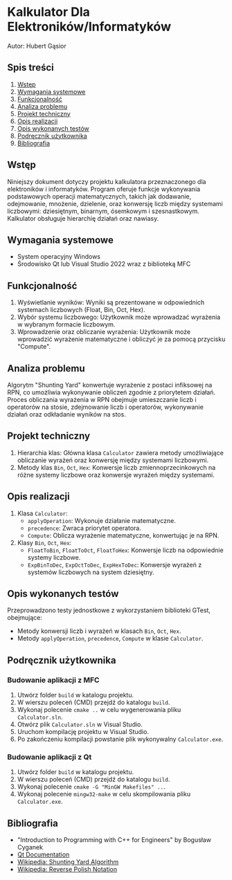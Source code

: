 # Kalkulator Dla Elektroników/Informatyków

Autor: Hubert Gąsior

## Spis treści
1. [Wstęp](#wstęp)
2. [Wymagania systemowe](#wymagania-systemowe)
3. [Funkcjonalność](#funkcjonalność)
4. [Analiza problemu](#analiza-problemu)
5. [Projekt techniczny](#projekt-techniczny)
6. [Opis realizacji](#opis-realizacji)
7. [Opis wykonanych testów](#opis-wykonanych-testów)
8. [Podręcznik użytkownika](#podręcznik-użytkownika)
9. [Bibliografia](#bibliografia)

## Wstęp
Niniejszy dokument dotyczy projektu kalkulatora przeznaczonego dla elektroników i informatyków. Program oferuje funkcje wykonywania podstawowych operacji matematycznych, takich jak dodawanie, odejmowanie, mnożenie, dzielenie, oraz konwersję liczb między systemami liczbowymi: dziesiętnym, binarnym, ósemkowym i szesnastkowym. Kalkulator obsługuje hierarchię działań oraz nawiasy.

## Wymagania systemowe
- System operacyjny Windows
- Środowisko Qt lub Visual Studio 2022 wraz z biblioteką MFC

## Funkcjonalność
1. Wyświetlanie wyników: Wyniki są prezentowane w odpowiednich systemach liczbowych (Float, Bin, Oct, Hex).
2. Wybór systemu liczbowego: Użytkownik może wprowadzać wyrażenia w wybranym formacie liczbowym.
3. Wprowadzenie oraz obliczanie wyrażenia: Użytkownik może wprowadzić wyrażenie matematyczne i obliczyć je za pomocą przycisku "Compute".

## Analiza problemu
Algorytm "Shunting Yard" konwertuje wyrażenie z postaci infiksowej na RPN, co umożliwia wykonywanie obliczeń zgodnie z priorytetem działań. Proces obliczania wyrażenia w RPN obejmuje umieszczanie liczb i operatorów na stosie, zdejmowanie liczb i operatorów, wykonywanie działań oraz odkładanie wyników na stos.

## Projekt techniczny
1. Hierarchia klas: Główna klasa `Calculator` zawiera metody umożliwiające obliczanie wyrażeń oraz konwersję między systemami liczbowymi.
2. Metody klas `Bin`, `Oct`, `Hex`: Konwersje liczb zmiennoprzecinkowych na różne systemy liczbowe oraz konwersje wyrażeń między systemami.

## Opis realizacji
1. Klasa `Calculator`:
    - `applyOperation`: Wykonuje działanie matematyczne.
    - `precedence`: Zwraca priorytet operatora.
    - `Compute`: Oblicza wyrażenie matematyczne, konwertując je na RPN.
2. Klasy `Bin`, `Oct`, `Hex`:
    - `FloatToBin`, `FloatToOct`, `FloatToHex`: Konwersje liczb na odpowiednie systemy liczbowe.
    - `ExpBinToDec`, `ExpOctToDec`, `ExpHexToDec`: Konwersje wyrażeń z systemów liczbowych na system dziesiętny.

## Opis wykonanych testów
Przeprowadzono testy jednostkowe z wykorzystaniem biblioteki GTest, obejmujące:
- Metody konwersji liczb i wyrażeń w klasach `Bin`, `Oct`, `Hex`.
- Metody `applyOperation`, `precedence`, `Compute` w klasie `Calculator`.

## Podręcznik użytkownika
### Budowanie aplikacji z MFC
1. Utwórz folder `build` w katalogu projektu.
2. W wierszu poleceń (CMD) przejdź do katalogu `build`.
3. Wykonaj polecenie `cmake ..` w celu wygenerowania pliku `Calculator.sln`.
4. Otwórz plik `Calculator.sln` w Visual Studio.
5. Uruchom kompilację projektu w Visual Studio.
6. Po zakończeniu kompilacji powstanie plik wykonywalny `Calculator.exe`.

### Budowanie aplikacji z Qt
1. Utwórz folder `build` w katalogu projektu.
2. W wierszu poleceń (CMD) przejdź do katalogu `build`.
3. Wykonaj polecenie `cmake -G "MinGW Makefiles" ..`.
4. Wykonaj polecenie `mingw32-make` w celu skompilowania pliku `Calculator.exe`.

## Bibliografia
- "Introduction to Programming with C++ for Engineers" by Bogusław Cyganek
- [Qt Documentation](https://doc.qt.io/qt-6/cmake-get-started.html#building-a-c-gui-application)
- [Wikipedia: Shunting Yard Algorithm](https://en.wikipedia.org/wiki/Shunting_yard_algorithm)
- [Wikipedia: Reverse Polish Notation](https://en.wikipedia.org/wiki/Reverse_Polish_notation)
